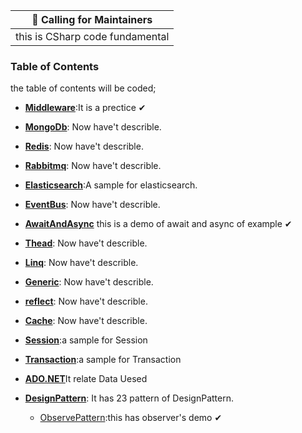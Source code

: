 ﻿| :mega: Calling for Maintainers |
|--------------|
| this is CSharp code fundamental  |

### Table of Contents

the table of contents will be coded;

- [**Middleware**](http://localhost):It is a prectice ✔

- [**MongoDb**](https://localhost): Now have't describle.
- [**Redis**](https://localhost): Now have't describle.
- [**Rabbitmq**](https://localhost): Now have't describle.
- [**Elasticsearch**](https://localhost):A sample for elasticsearch.

- [**EventBus**](https://localhost): Now have't describle.

- [**AwaitAndAsync**](https://github.com/sevenNightL/CSharpCoding/tree/master/AwaitAsyncDemo/demo1/AwaitAsyncDemo1) this is a demo of await and async of example ✔
- [**Thead**](https://localhost): Now have't describle.

- [**Linq**](https://localhost): Now have't describle.
- [**Generic**](https://localhost): Now have't describle.
- [**reflect**](https://localhost): Now have't describle.

- [**Cache**](https://localhost): Now have't describle.
- [**Session**](https://localhost):a sample for Session
- [**Transaction**](https://localhost):a sample for Transaction


- [**ADO.NET**](https://localhost)It relate Data Uesed 

- [**DesignPattern**](http://localhost): It has 23 pattern of DesignPattern.
  * [ObservePattern](https://github.com/sevenNightL/CSharpCoding/tree/master/DesignPattern/ObserverPattern):this has observer's demo ✔


